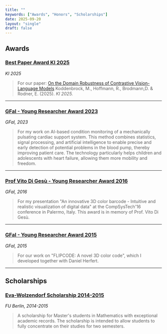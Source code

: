 ```yaml
---
title: ""
keywords: ["Awards", "Honors", "Scholarships"]
date: 2025-09-20
layout: "single"
draft: false
---
```


## Awards

### [Best Paper Award KI 2025](https://ki2025.gi.de/)
*KI 2025*
> For our paper: [On the Domain Robustness of Contrastive Vision-Language Models](https://link.springer.com/chapter/10.1007/978-3-032-02813-6_5)
> Koddenbrock, M., Hoffmann, R., Brodmann,D. & Rodner, E. (2025). *KI 2025.*

---

### [GFaI - Young Researcher Award 2023](https://www.gfai.de/aktuelles/presse/news/artikel/gfai-kuehrt-nachwuchsforscher-2023)
*GFaI, 2023*
> For my work on AI-based condition monitoring of a mechanically pulsating cardiac support system. This method combines statistics, signal processing, and artificial intelligence to enable precise and early detection of potential problems in the blood pump, thereby improving patient care. The technology particularly helps children and adolescents with heart failure, allowing them more mobility and freedom.

---

### [Prof Vito Di Gesù - Young Researcher Award 2016](https://www.gfai.de/ueber-uns/profil/auszeichnungen)
*GFaI, 2016*
> For my presentation "An innovative 3D color barcode - Intuitive and realistic visualization of digital data" at the CompSysTech'16 conference in Palermo, Italy. This award is in memory of Prof. Vito Di Gesù.

---

### [GFaI - Young Researcher Award 2015](https://www.adlershof.de/news/verleihung-des-gfai-nachwuchspreises)
*GFaI, 2015*
> For our work on "FLIPCODE: A novel 3D color code", which I developed together with Daniel Herfert.

---

## Scholarships

### [Eva-Wolzendorf Scholarship 2014-2015](https://www.fu-berlin.de/sites/frauenbeauftragte/gleichstellung/frauenfoerderung/eva-wolzendorf-stipendium/index.html)
*FU Berlin, 2014-2015*
> A scholarship for Master's students in Mathematics with exceptional academic records. The scholarship is intended to allow students to fully concentrate on their studies for two semesters.
